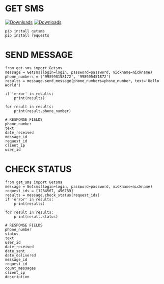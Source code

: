 # GET SMS 
[![Downloads](https://pepy.tech/badge/getsms)](https://pepy.tech/project/getsms)
[![Downloads](https://black.readthedocs.io/en/stable/_static/license.svg)](https://github.com/begyy/getsms/blob/master/LICENSE)
```
pip install getsms
pip install requests
```
# SEND MESSAGE
```
from get_sms import Getsms
message = Getsms(login=login, password=password, nickname=nickname)
phone_numbers = ['998998158172', '998995451872']
results = message.send_message(phone_numbers=phone_number, text='Hello World')

if 'error' in results:
    print(results)

for result in results:
    print(result.phone_number)

# RESPONSE FIELDS
phone_number
text
date_received
message_id
request_id
client_ip
user_id
```

# CHECK STATUS
```
from get_sms import Getsms
message = Getsms(login=login, password=password, nickname=nickname)
request_ids = [1234567, 456789]
results = message.check_status(request_ids)
if 'error' in results:
    print(results)

for result in results:
    print(result.status)

# RESPONSE FIELDS
phone_number
status
text
user_id
date_received
date_sent
date_delivered
message_id
request_id
count_messages
client_ip
description
```
